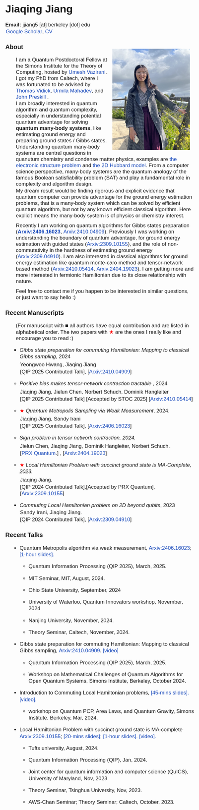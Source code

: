 <html><head>
<title></title>
  <style type="text/css">
    html {
      max-width: 1200px;
              margin-top: 1em;
			margin-bottom:100px;
			margin-right:50px;
			margin-left:50px;
    }
    li {
      font-size: 17px;
      margin-top: 1em;
      line-height: 125%;
    }
    ul {
      font-size: 17px;
    }
    p { 
      margin: 0.1em;
    font-size: 17px;
    }
    i {
      font-size: 17px;
    }
    body {
      font-family:  Verdana, Helvetica, Arial, sans-serif;
      font-size:17px;
      margin-top: 1em;
			margin-bottom:100px;
			margin-right:50px;
			margin-left:50px;
    }
    a { 
      color: #17202A;
      text-decoration:none;
      font-weight : 300;
    }
    a:hover { 
      color: #17202A;
      text-decoration:underline;
    }
     a:link { 
      color: #1547ba;
     text-decoration:none;
    }
    a:visited { 
      color: #1547ba;
     text-decoration:none;
    }
     .bottom-three {
     margin-bottom: 0.5cm;
  }
</style>
</head>



<div id="main">
  <h1 align="left">Jiaqing Jiang</h1>
</div>
<div id="contact">
  <b>Email:</b> jjiang5 [at] berkeley [dot] edu
  <br>
</div>
<p> <a href="https://scholar.google.com/citations?hl=en&user=j4yHi7AAAAAJ">Google Scholar</a>, <a href="./cv.pdf">CV</a> </p>

<div id="about">
  <img src="./pics/jiaqing.png" style="float:right; width:250px; padding:1em">
  <h3 align="left">About</h3>
  <p style="margin-left:2em;font-size:17px;">
  I am a Quantum Postdoctoral Fellow at the Simons Institute for the Theory of Computing, hosted by <a href="https://people.eecs.berkeley.edu/~vazirani/">Umesh Vazirani</a>.    
    I got my PhD from Caltech, where I was fortunated to be advised by 
    <a href="http://users.cms.caltech.edu/~vidick/">Thomas Vidick</a>, <a href="https://www.eas.caltech.edu/people/umahadev">Urmila Mahadev</a>, and  <a href="https://www.its.caltech.edu/~preskill/">John Preskill</a> .   </p>
<p style="margin-left:2em; font-size:17px;"> I am broadly interested in quantum algorithm and quantum complexity, especially in understanding potential quantum advantage for solving <b>quantum many-body systems</b>, like estimating ground energy and preparing ground states / Gibbs states. Understanding quantum many-body systems are central questions in quanutum chemistry and condense matter physics, examples are  <a href="https://en.wikipedia.org/wiki/Electronic_structure#:~:text=Electronic%20structure%20problems%20arise%20from,motion%20of%20a%20molecular%20system.">the electronic structure problem</a> and <a href="https://en.wikipedia.org/wiki/Hubbard_model">the 2D Hubbard model</a>. From a computer science perspective, many-body systems are the quantum anology of the famous Boolean satisfiability problem (SAT) and play a fundamental role in complexity and algorithm design. </p>

<p style="margin-left:2em; font-size:17px;"> My dream result would be finding rigorous and explicit evidence that quantum computer can provide advantage for the ground energy estimation problems, that is a many-body system which can be solved by efficient quantum algorithm, but not by any known efficient classical algorithm. Here explicit means the many-body system is of physics or chemistry interest. 
</p> 
<p style="margin-bottom:0.7em"> </p>

  <p style="margin-left:2em;font-size:17px;"> Recently I am working on quantum algorithms for Gibbs states preparation (<a href="https://arxiv.org/abs/2406.16023"><b>Arxiv:2406.16023</b></a>, <a href="https://arxiv.org/abs/2410.04909">Arxiv:2410.04909</a>). Previously I was working on understanding the boundary of quantum advantage, for ground energy estimation with guided states (<a href="https://arxiv.org/abs/2309.10155">Arxiv:2309.10155</a>), and the role of non-commutativity in the hardness of estimating ground energy (<a href="https://arxiv.org/pdf/2309.04910.pdf">Arxiv:2309.04910</a>). I am also interested in classical algorithms for ground energy estimation like quantum monte-caro method and tensor-network based method (<a href="https://arxiv.org/pdf/2410.05414">Arxiv:2410.05414</a>, <a href="https://arxiv.org/pdf/2404.19023">Arxiv:2404.19023</a>).  I am getting more and more interested in fermionic Hamiltonian due to its close relationship with nature. 
</p> <p style="margin-bottom:0.7em"> </p>

<p style="margin-left:2em;font-size:17px;">
   Feel free to contact me if you happen to be interested in similar questions, or just want to say hello :)
</p>

</div>

<div id="Publications">
  <h3 align="left">Recent Manuscripts</h3>
	<p style="margin-left:2em; font-size:17px;"> (For manuscript with &#9632; all authors have equal contribution and are listed in alphabetical order. The two papers with <span class="red-star" style="color: red;">★</span> are the ones I really like and encourage you to read :) </p>
  <ul style="list-style-type:square; margin-left:1em; font-size:17px;">
     <li> <i>Gibbs state preparation for commuting Hamiltonian: Mapping to classical Gibbs sampling</i>, 2024 
       <p style="margin-bottom:0.3em"> </p>
      <p> Yeongwoo Hwang, Jiaqing Jiang </p>
     <p> [QIP 2025 Contributed Talk],
       [<a href="https://arxiv.org/pdf/2410.04909">Arxiv:2410.04909</a>] </p> 
    </li>
  </ul>  
  <ul style="list-style-type:circle;margin-left:1em">
 	 <li> <i> Positive bias makes tensor-network contraction tractable </i>, 2024 
     <p style="margin-bottom:0.3em"> </p>
    <p> Jiaqing Jiang, Jielun Chen, Norbert Schuch, Dominik Hangleiter </p>
    <p> [QIP 2025 Contributed Talk] [Accepted by STOC 2025]  
    [<a href="https://arxiv.org/pdf/2410.05414">Arxiv:2410.05414</a>] </p>
  </li>
 <li> <span class="red-star" style="color: red;">★</span>  <i> Quantum Metropolis Sampling via Weak Measurement</i>, 2024. 
   <p style="margin-bottom:0.3em"> </p>
   <p>
     Jiaqing Jiang, Sandy Irani
   </p>
   <p>
     [QIP 2025 Contributed Talk], [<a href="https://arxiv.org/pdf/2406.16023">Arxiv:2406.16023</a>]
   </p>
</li>
    <li> <i> Sign problem in tensor network contraction, 2024. </i>
      <p style="margin-bottom:0.3em"> </p>
      <p>
        Jielun Chen, Jiaqing Jiang, Dominik Hangleiter, Norbert Schuch.
      </p>
      <p>
     [<a href="https://journals.aps.org/prxquantum/abstract/10.1103/PRXQuantum.6.010312">PRX Quantum</a>.]  , [<a href="https://arxiv.org/pdf/2404.19023">Arxiv:2404.19023</a>]
      </p>
</li>
 <li> <span class="red-star" style="color: red;">★</span> <i> Local Hamiltonian Problem with succinct ground state is MA-Complete, 2023. </i>
   <p style="margin-bottom:0.3em"> </p>
   <p>
     Jiaqing Jiang.
   </p>
   <p>
     [QIP 2024 Contributed Talk],[Accepted by PRX Quantum], [<a href="https://arxiv.org/pdf/2309.10155">Arxiv:2309.10155</a>]
   </p>
</li>
</ul>
<p style="margin-bottom:0.3em"> </p>
<ul style="list-style-type:square;margin-left:1em">
    <li>  <i>Commuting Local Hamiltonian problem on 2D beyond
qubits</i>, 2023
      <p>
        Sandy Irani, Jiaqing Jiang.
      </p>
     <p>
       [QIP 2024 Contributed Talk], [<a href="https://arxiv.org/pdf/2309.04910.pdf">Arxiv:2309.04910</a>]
      </p> 
    </li>
  </ul>
</div>






<div id="Talks">
  <h3 align="left">Recent Talks</h3>
<ul>
  <li style="margin-left:1em"> Quantum Metropolis algorithm via weak measurement,
    <a href="https://arxiv.org/abs/2406.16023">Arxiv:2406.16023</a>;
    <a href="./slides/QMetropolis.pptx">[1-hour slides].</a>
		<ul>
      <li> Quantum Information Processing (QIP 2025), March, 2025.</li>
    	<li>MIT Seminar, MIT, August, 2024.</li>
      <li> Ohio State University, September, 2024</li>
      <li> University of Waterloo, Quantum Innovators workshop, November, 2024 </li> 
      <li> Nanjing University, November, 2024.</li>
      <li> Theory Seminar, Caltech, November, 2024.</li>
    </ul>
  </li>
  <li style="margin-left:1em"> Gibbs state preparation for commuting Hamiltonian: Mapping to classical Gibbs sampling, <a href="https://arxiv.org/pdf/2410.04909">Arxiv:2410.04909</a>.  <a href="https://www.youtube.com/watch?v=Z5rLz9ihIpU">[video]</a>
    <ul> 
       <li> Quantum Information Processing (QIP 2025), March, 2025.</li>
      <li> Workshop on Mathematical Challenges of Quantum Algorithms for Open Quantum Systems, Simons Institute, Berkeley, October 2024.</li>
    </ul>
  </li>
   <li style="margin-left:1em"> Introduction to Commuting Local Hamiltonian problems, 
      <a href="./slides/CLHP_intro.pptx">[45-mins slides].</a> <a href="https://www.youtube.com/watch?v=h1dsIeC_xx8">[video].</a>
      <ul>  
  			<li> workshop on Quantum PCP, Area Laws, and Quantum Gravity, Simons Institute, Berkeley, Mar, 2024. </li>
      </ul>  
  </li>
   <li style="margin-left:1em">  Local Hamiltonian Problem with succinct ground state is MA-complete 
  	<a href="https://arxiv.org/abs/2309.10155">Arxiv:2309.10155</a>;  
  	<a href="./slides/LHP_ss_short.pptx">[20-mins slides]; </a> 
 	 	<a href="./slides/LHP_ss_long.pptx">[1-hour slides].</a>  
       <a href="https://www.youtube.com/watch?v=TQcFeSSRSd4">[video].</a>
 	  <ul>
 	    <li> Tufts university, August, 2024.  </li>  
   	  <li> Quantum Information Processing (QIP), Jan, 2024.  </li>  
      <li> Joint center for quantum information and computer science (QuICS), University of Maryland, Nov, 2023</li> 
      <li> Theory Seminar, Tsinghua University, Nov, 2023.</li>
      <li> AWS-Chan Seminar; Theory Seminar; Caltech, October, 2023. </li>
    </ul>  
</li>
  </ul>
</li>
</ul>
</div>
















</html>





